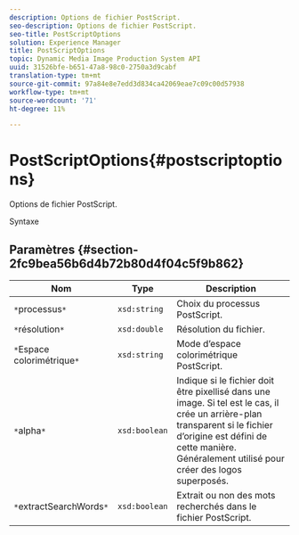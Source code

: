 ```yaml
---
description: Options de fichier PostScript.
seo-description: Options de fichier PostScript.
seo-title: PostScriptOptions
solution: Experience Manager
title: PostScriptOptions
topic: Dynamic Media Image Production System API
uuid: 31526bfe-b651-47a8-98c0-2750a3d9cabf
translation-type: tm+mt
source-git-commit: 97a84e8e7edd3d834ca42069eae7c09c00d57938
workflow-type: tm+mt
source-wordcount: '71'
ht-degree: 11%

---
```



# PostScriptOptions{#postscriptoptions}

Options de fichier PostScript.

Syntaxe

## Paramètres {#section-2fc9bea56b6d4b72b80d4f04c5f9b862}

| Nom | Type | Description |
|---|---|---|
| `*`processus`*` | `xsd:string` | Choix du processus PostScript. |
| `*`résolution`*` | `xsd:double` | Résolution du fichier. |
| `*`Espace colorimétrique`*` | `xsd:string` | Mode d’espace colorimétrique PostScript. |
| `*`alpha`*` | `xsd:boolean` | Indique si le fichier doit être pixellisé dans une image. Si tel est le cas, il crée un arrière-plan transparent si le fichier d’origine est défini de cette manière. Généralement utilisé pour créer des logos superposés. |
| `*`extractSearchWords`*` | `xsd:boolean` | Extrait ou non des mots recherchés dans le fichier PostScript. |

